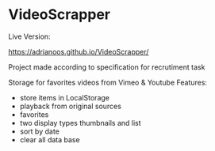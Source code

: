 # VideoScrapper
Live Version:

https://adrianoos.github.io/VideoScrapper/

Project made according to specification for recrutiment task

Storage for favorites videos from Vimeo &amp; Youtube
Features:
- store items in LocalStorage
- playback from original sources
- favorites 
- two display types thumbnails and list
- sort by date
- clear all data base


